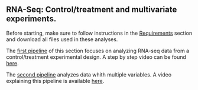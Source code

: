 ## RNA-Seq: Control/treatment and multivariate experiments.

Before starting, make sure to follow instructions in the [Requirements](https://github.com/ibioChile/Transcriptomics-R-Workshop-public/blob/master/Session3-Treatment_and_Multivariate/1_Requirements.md) section and download all files used in these analyses.

The [first pipeline](https://github.com/ibioChile/Transcriptomics-R-Workshop-public/blob/master/Session3-Treatment_and_Multivariate/2_Pipeline-Differential-expression-control-treatment.md) of this section focuses on analyzing RNA-seq data from a control/treatment experimental design. A step by step video can be found [here](https://drive.google.com/file/d/1WDBarQF4T7G_AD0Ys-fRnBb9iEISTVsu/view?usp=sharing).

The [second pipeline](https://github.com/ibioChile/Transcriptomics-R-Workshop-public/blob/master/Session3-Treatment_and_Multivariate/3_Pipeline-Differential-expression-multivariate.md) analyzes data whith multiple variables.  A video explaining this pipeline is available [here](https://drive.google.com/file/d/1EdYCPAKTPI-Z28fyUF8ri1KzDw3nazgd/view).

